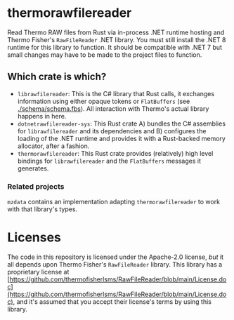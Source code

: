 # thermorawfilereader

Read Thermo RAW files from Rust via in-process .NET runtime hosting and Thermo Fisher's `RawFileReader` .NET library. You must still install the .NET 8 runtime for this library to function. It should be compatible with .NET 7 but small changes may have to be made to the project files to function.

## Which crate is which?

- `librawfilereader`: This is the C# library that Rust calls, it exchanges information using either opaque tokens or `FlatBuffers` (see [./schema/schema.fbs](schema/schema.fbs)). All interaction with Thermo's actual library happens in here.
- `dotnetrawfilereader-sys`: This Rust crate A) bundles the C# assemblies for `librawfilereader` and its dependencies and B) configures the loading of the .NET runtime and provides it with a Rust-backed memory allocator, after a fashion.
- `thermorawfilereader`: This Rust crate provides (relatively) high level bindings for `librawfilereader` and the `FlatBuffers` messages it generates.

### Related projects
`mzdata` contains an implementation adapting `thermorawfilereader` to work with that library's types.

# Licenses

The code in this repository is licensed under the Apache-2.0 license, _but_ it all depends upon Thermo Fisher's `RawFileReader` library. This library has a proprietary license at [https://github.com/thermofisherlsms/RawFileReader/blob/main/License.doc](https://github.com/thermofisherlsms/RawFileReader/blob/main/License.doc), and it's assumed that you accept their license's terms by using this library.
